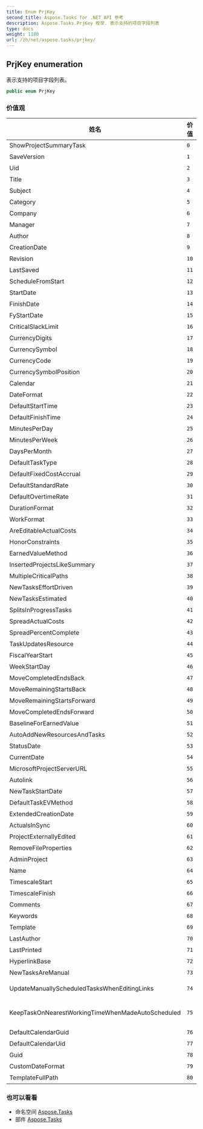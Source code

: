 ```yaml
---
title: Enum PrjKey
second_title: Aspose.Tasks for .NET API 参考
description: Aspose.Tasks.PrjKey 枚举. 表示支持的项目字段列表
type: docs
weight: 1180
url: /zh/net/aspose.tasks/prjkey/
---
```

## PrjKey enumeration

表示支持的项目字段列表。

```csharp
public enum PrjKey
```

### 价值观

| 姓名 | 价值 | 描述 |
| --- | --- | --- |
| ShowProjectSummaryTask | `0` | 代表ShowProjectSummaryTask(Project)字段。 |
| SaveVersion | `1` | 代表SaveVersion(Project)字段。 |
| Uid | `2` | 代表Uid（Project）字段。 |
| Title | `3` | 代表Title（项目）字段。 |
| Subject | `4` | 代表主题（项目）字段。 |
| Category | `5` | 代表类别（项目）字段。 |
| Company | `6` | 代表公司（项目）字段。 |
| Manager | `7` | 代表经理（项目）字段。 |
| Author | `8` | 代表作者（项目）字段。 |
| CreationDate | `9` | 表示 CreationDate (Project) 字段。 |
| Revision | `10` | 表示 Revision (Project) 字段。 |
| LastSaved | `11` | 表示 LastSaved (Project) 字段。 |
| ScheduleFromStart | `12` | 表示 ScheduleFromStart (Project) 字段。 |
| StartDate | `13` | 表示开始日期（项目）字段。 |
| FinishDate | `14` | 表示 FinishDate (Project) 字段。 |
| FyStartDate | `15` | 代表（项目）字段. |
| CriticalSlackLimit | `16` | 代表CriticalSlackLimit(Project)字段。 |
| CurrencyDigits | `17` | 表示 CurrencyDigits (Project) 字段。 |
| CurrencySymbol | `18` | 表示 CurrencySymbol (Project) 字段。 |
| CurrencyCode | `19` | 表示 CurrencyCode (Project) 字段。 |
| CurrencySymbolPosition | `20` | 表示 CurrencySymbolPosition (Project) 字段。 |
| Calendar | `21` | 表示日历（项目）字段。 |
| DateFormat | `22` | 表示 DateFormat (Project) 字段。 |
| DefaultStartTime | `23` | 表示 DefaultStartTime (Project) 字段。 |
| DefaultFinishTime | `24` | 表示 DefaultFinishTime (Project) 字段。 |
| MinutesPerDay | `25` | 表示 MinutesPerDay (Project) 字段。 |
| MinutesPerWeek | `26` | 表示 MinutesPerWeek (Project) 字段。 |
| DaysPerMonth | `27` | 表示 DaysPerMonth (Project) 字段。 |
| DefaultTaskType | `28` | 表示 DefaultTaskType (Project) 字段。 |
| DefaultFixedCostAccrual | `29` | 表示 DefaultFixedCostAccrual (Project) 字段。 |
| DefaultStandardRate | `30` | 表示 DefaultStandardRate (Project) 字段。 |
| DefaultOvertimeRate | `31` | 表示 DefaultOvertimeRate (Project) 字段。 |
| DurationFormat | `32` | 表示 DurationFormat (Project) 字段。 |
| WorkFormat | `33` | 代表WorkFormat（Project）字段。 |
| AreEditableActualCosts | `34` | 表示 AreEditableActualCosts (Project) 字段。 |
| HonorConstraints | `35` | 代表HonorConstraints(Project)字段。 |
| EarnedValueMethod | `36` | 表示 EarnedValueMethod (Project) 字段。 |
| InsertedProjectsLikeSummary | `37` | 表示 InsertedProjectsLikeSummary (Project) 字段。 |
| MultipleCriticalPaths | `38` | 表示 MultipleCriticalPaths (Project) 字段。 |
| NewTasksEffortDriven | `39` | 表示 NewTasksEffortDriven (Project) 字段。 |
| NewTasksEstimated | `40` | 表示 NewTasksEstimated (Project) 字段。 |
| SplitsInProgressTasks | `41` | 表示 SplitsInProgressTasks (Project) 字段。 |
| SpreadActualCosts | `42` | 表示 SpreadActualCosts (Project) 字段。 |
| SpreadPercentComplete | `43` | 表示 SpreadPercentComplete (Project) 字段。 |
| TaskUpdatesResource | `44` | 表示 TaskUpdatesResource (Project) 字段。 |
| FiscalYearStart | `45` | 表示 FiscalYearStart（项目）字段。 |
| WeekStartDay | `46` | 表示 WeekStartDay (Project) 字段。 |
| MoveCompletedEndsBack | `47` | 表示 MoveCompletedEndsBack (Project) 字段。 |
| MoveRemainingStartsBack | `48` | 表示 MoveRemainingStartsBack (Project) 字段。 |
| MoveRemainingStartsForward | `49` | 表示 MoveRemainingStartsForward (Project) 字段。 |
| MoveCompletedEndsForward | `50` | 表示 MoveCompletedEndsForward (Project) 字段。 |
| BaselineForEarnedValue | `51` | 表示 BaselineForEarnedValue (Project) 字段。 |
| AutoAddNewResourcesAndTasks | `52` | 表示 AutoAddNewResourcesAndTasks (Project) 字段。 |
| StatusDate | `53` | 表示 StatusDate (Project) 字段。 |
| CurrentDate | `54` | 表示 CurrentDate (Project) 字段。 |
| MicrosoftProjectServerURL | `55` | 表示 MicrosoftProjectServerURL（项目）字段。 |
| Autolink | `56` | 表示自动链接（项目）字段。 |
| NewTaskStartDate | `57` | 表示 NewTaskStartDate (Project) 字段。 |
| DefaultTaskEVMethod | `58` | 表示 DefaultTaskEVMethod (Project) 字段。 |
| ExtendedCreationDate | `59` | 表示 ExtendedCreationDate (Project) 字段。 |
| ActualsInSync | `60` | 表示 ActualsInSync (Project) 字段。 |
| ProjectExternallyEdited | `61` | 表示ProjectExternallyEdited（项目）字段。 |
| RemoveFileProperties | `62` | 表示 RemoveFileProperties (Project) 字段。 |
| AdminProject | `63` | 代表AdminProject（项目）字段。 |
| Name | `64` | 代表名称（项目）字段。 |
| TimescaleStart | `65` | 代表TimescaleStart（Project）字段。 |
| TimescaleFinish | `66` | 表示 TimescaleFinish (Project) 字段。 |
| Comments | `67` | 表示 Comments (Project) 字段。 |
| Keywords | `68` | 代表关键字（项目）字段。 |
| Template | `69` | 代表模板（项目）字段。 |
| LastAuthor | `70` | 表示 LastAuthor (Project) 字段。 |
| LastPrinted | `71` | 表示 LastPrinted (Project) 字段。 |
| HyperlinkBase | `72` | 表示 HyperlinkBase (Project) 字段。 |
| NewTasksAreManual | `73` | 表示 NewTasksAreManual (Project) 字段。 |
| UpdateManuallyScheduledTasksWhenEditingLinks | `74` | 表示 UpdateManuallyScheduledTasksWhenEditingLinks (Project) 字段。 |
| KeepTaskOnNearestWorkingTimeWhenMadeAutoScheduled | `75` | 表示 KeepTaskOnNearestWorkingTimeWhenMadeAutoScheduled (Project) 字段。 |
| DefaultCalendarGuid | `76` | 默认日历 guid. |
| DefaultCalendarUid | `77` | 默认日历 uid. |
| Guid | `78` | 代表项目的guid。 |
| CustomDateFormat | `79` | 表示用户定义的日期格式。 |
| TemplateFullPath | `80` | 代表Template（Project）全文件名。 |

### 也可以看看

* 命名空间 [Aspose.Tasks](../../aspose.tasks/)
* 部件 [Aspose.Tasks](../../)


